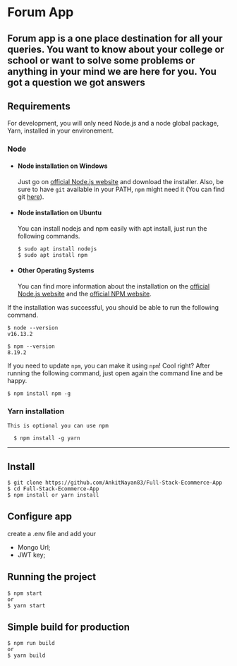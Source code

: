 
# Forum App

   Forum app is a one place destination for all your queries.
   You want to know about your college or school or  want to
   solve some problems or anything in your mind we are here for you.
   You got a question we got answers
---
## Requirements

For development, you will only need Node.js and a node global package, Yarn, installed in your environement.

### Node
- #### Node installation on Windows

  Just go on [official Node.js website](https://nodejs.org/) and download the installer.
Also, be sure to have `git` available in your PATH, `npm` might need it (You can find git [here](https://git-scm.com/)).

- #### Node installation on Ubuntu

  You can install nodejs and npm easily with apt install, just run the following commands.

      $ sudo apt install nodejs
      $ sudo apt install npm

- #### Other Operating Systems
  You can find more information about the installation on the [official Node.js website](https://nodejs.org/) and the [official NPM website](https://npmjs.org/).

If the installation was successful, you should be able to run the following command.

    $ node --version
    v16.13.2

    $ npm --version
    8.19.2

If you need to update `npm`, you can make it using `npm`! Cool right? After running the following command, just open again the command line and be happy.

    $ npm install npm -g

###
### Yarn installation
    This is optional you can use npm

      $ npm install -g yarn

---

## Install

    $ git clone https://github.com/AnkitNayan83/Full-Stack-Ecommerce-App
    $ cd Full-Stack-Ecommerce-App
    $ npm install or yarn install

## Configure app

create a .env file and add your

- Mongo Url;
- JWT key;

## Running the project
    $ npm start
    or
    $ yarn start

## Simple build for production
    $ npm run build
    or
    $ yarn build
